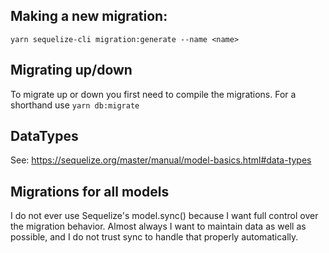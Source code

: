 ## Making a new migration:

```shell script
yarn sequelize-cli migration:generate --name <name>
```

## Migrating up/down

To migrate up or down you first need to compile the migrations. For a shorthand use `yarn db:migrate`

## DataTypes

See: https://sequelize.org/master/manual/model-basics.html#data-types

## Migrations for all models

I do not ever use Sequelize's model.sync() because I want full control over the migration behavior. Almost always I want to maintain data as well as possible, and I do not trust sync to handle that properly automatically.
